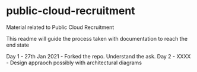 # public-cloud-recruitment
Material related to Public Cloud Recruitment

This readme will guide the process taken with documentation to reach the end state

Day 1 - 27th Jan 2021 - Forked the repo. Understand the ask.
Day 2 - XXXX - Design appraoch possibly with architectural diagrams
